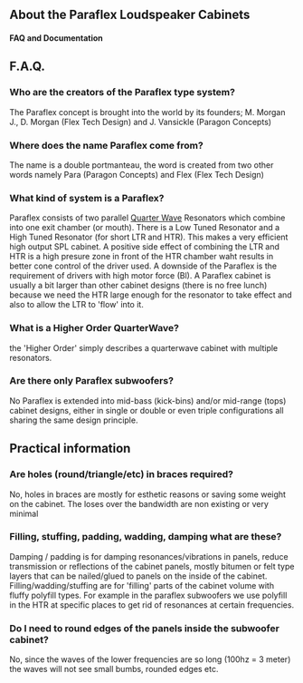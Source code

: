 ## About the Paraflex Loudspeaker Cabinets
#### FAQ and Documentation

## F.A.Q.

### Who are the creators of the Paraflex type system?
The Paraflex concept is brought into the world by its founders; M. Morgan J., D. Morgan (Flex Tech Design) and J. Vansickle (Paragon Concepts)

### Where does the name Paraflex come from?
The name is a double portmanteau, the word is created from two other words namely Para (Paragon Concepts) and Flex (Flex Tech Design) 

### What kind of system is a Paraflex?
Paraflex consists of two parallel [Quarter Wave](https://en.wikipedia.org/wiki/Loudspeaker_enclosure#Quarter_wave_enclosure) Resonators which combine into one exit chamber (or mouth). There is a Low Tuned Resonator and a High Tuned Resonator (for short LTR and HTR). This makes a very efficient high output SPL cabinet. A positive side effect of combining the LTR and HTR is a high presure zone in front of the HTR chamber waht results in  better cone control of the driver used. A downside of the Paraflex is the requirement of drivers with high motor force (Bl). A Paraflex cabinet is usually a bit larger than other cabinet designs (there is no free lunch) because we need the HTR large enough for the resonator to take effect and also to allow the LTR to 'flow' into it.


### What is a Higher Order QuarterWave?
the 'Higher Order' simply describes a quarterwave cabinet with multiple resonators.

### Are there only Paraflex subwoofers?
No Paraflex is extended into mid-bass (kick-bins) and/or mid-range (tops) cabinet designs, either in single or double or even triple configurations all sharing the same design principle. 

## Practical information

### Are holes (round/triangle/etc) in braces required?
No, holes in braces are mostly for esthetic reasons or saving some weight on the cabinet. The loses over the bandwidth are non existing or very minimal

### Filling, stuffing, padding, wadding, damping what are these? 
Damping / padding is for damping resonances/vibrations in panels, reduce transmission or reflections of the cabinet panels, mostly bitumen or felt type layers that can be nailed/glued to panels on the inside of the cabinet.
Filling/wadding/stuffing are for 'filling' parts of the cabinet volume with fluffy polyfill types. For example in the paraflex subwoofers we use polyfill in the HTR at specific places to get rid of resonances at certain frequencies.

### Do I need to round edges of the panels inside the subwoofer cabinet?
No, since the waves of the lower frequencies are so long (100hz = 3 meter) the waves will not see small bumbs, rounded edges etc.


